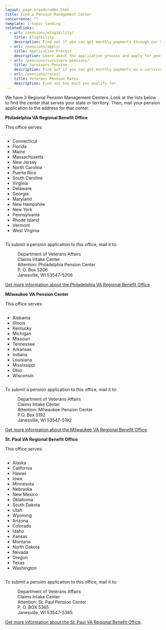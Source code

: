 ```yaml
---
layout: page-breadcrumbs.html
title: Find a Pension Management Center
concurrence: "" 
template: 1-topic-landing
relatedlinks:
  - url: /pensions/eligibility/
    title: Eligibility
    description: Find out if you can get monthly payments through our Veterans Pension program.
  - url: /pensions/apply/
    title: Application Process
    description: Learn about the application process and apply for pension benefits.
  - url: /pensions/survivors-pensions/
    title: Survivors Pension
    description: Find out if you can get monthly payments as a surviving spouse who’s not remarried, or as an unmarried child.
  - url: /pensions/rates/
    title: Veterans Pension Rates 
    description: Find out how much you qualify for.     
---
```


<div class="va-introtext">

We have 3 Regional Pension Management Centers. Look at the lists below to find the center that serves your state or territory. Then, mail your pension application to the address for that center.

</div>

**Philadelphia VA Regional Benefit Office**

This office serves:

<div class="small-18 columns">
<ul>
<li>Connecticut</li>
<li>Florida</li>
<li>Maine</li>
<li>Massachusetts</li>
<li>New Jersey</li>
<li>North Carolina</li>
<li>Puerto Rico</li>
<li>South Carolina</li>
<li>Virginia</li>
<li>Delaware</li>
<li>Georgia</li>
<li>Maryland</li>
<li>New Hampshire</li>
<li>New York</li>
<li>Pennsylvania</li>
<li>Rhode Island</li>
<li>Vermont</li>
<li>West Virginia</li>
</ul>
</div>

To submit a pension application to this office, mail it to:

<dl class="va-address-block">
<dd>Department of Veterans Affairs</dd>
<dd>Claims Intake Center</dd>
<dd>Attention:  Philadelphia Pension Center</dd>
<dd>P. O. Box 5206</dd>
<dd>Janesville, WI  53547-5206</dd>

</dl>

[Get more information about the Philadelphia VA Regional Benefit Office](http://www.benefits.va.gov/philadelphia/). 

**Milwaukee VA Pension Center**

This office serves:

<div class="small-12 columns">
<ul>
<li>Alabama</li>
<li>Illinois</li>
<li>Kentucky</li>
<li>Michigan</li>
<li>Missouri</li>
<li>Tennessee</li>
<li>Arkansas</li>
<li>Indiana</li>
<li>Louisiana</li>
<li>Mississippi</li>
<li>Ohio</li>
<li>Wisconsin</li>
</ul>
</div>

To submit a pension application to this office, mail it to:

<dl class="va-address-block">
<dd>Department of Veterans Affairs</dd>
<dd>Claims Intake Center</dd>
<dd>Attention:  Milwaukee Pension Center</dd>
<dd>P.O. Box 5192</dd>
<dd>Janesville, WI 53547-5192</dd>

</dl>

[Get more information about the Milwaukee VA Regional Benefit Office](http://www.benefits.va.gov/milwaukee/). 

**St. Paul VA Regional Benefit Office**

This office serves:

<div class="small-22 columns">
<ul>
<li>Alaska</li>
<li>California</li>
<li>Hawaii</li>
<li>Iowa</li>
<li>Minnesota</li>
<li>Nebraska</li>
<li>New Mexico</li>
<li>Oklahoma</li>
<li>South Dakota</li>
<li>Utah</li>
<li>Wyoming</li>
<li>Arizona</li>
<li>Colorado</li>
<li>Idaho</li>
<li>Kansas</li>
<li>Montana</li>
<li>North Dakota</li>
<li>Nevada</li>
<li>Oregon</li>
<li>Texas</li>
<li>Washington</li>
</ul>
</div>

To submit a pension application to this office, mail it to:

<dl class="va-address-block">
<dd>Department of Veterans Affairs</dd>
<dd>Claims Intake Center</dd>
<dd>Attention:  St. Paul Pension Center</dd>
<dd>P. O. BOX 5365</dd>
<dd>Janesville, WI 53547-5365</dd>

</dl>

[Get more information about the St. Paul VA Regional Benefit Office](http://www.benefits.va.gov/stpaul/). 
